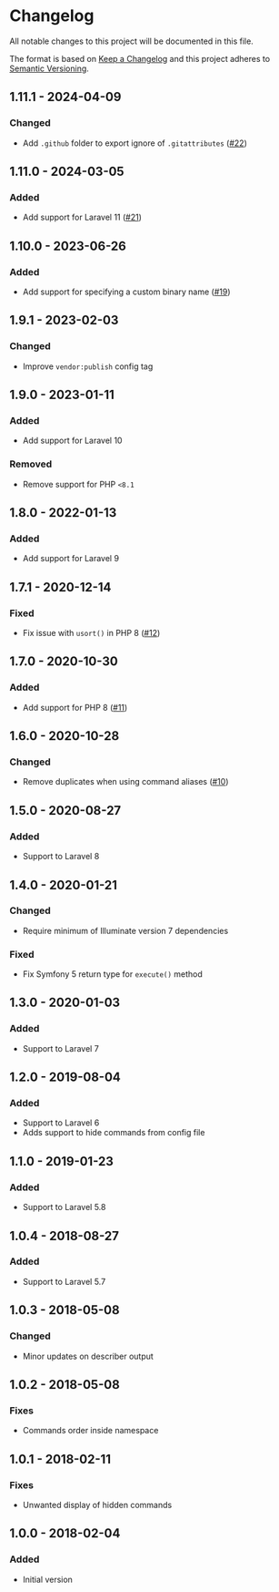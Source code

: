 # Changelog

All notable changes to this project will be documented in this file.

The format is based on [Keep a Changelog](https://keepachangelog.com)
and this project adheres to [Semantic Versioning](https://semver.org).

## 1.11.1 - 2024-04-09

### Changed
- Add `.github` folder to export ignore of `.gitattributes` ([#22](https://github.com/nunomaduro/laravel-console-summary/pull/22))

## 1.11.0 - 2024-03-05

### Added
- Add support for Laravel 11 ([#21](https://github.com/nunomaduro/laravel-console-summary/pull/21))

## 1.10.0 - 2023-06-26

### Added
- Add support for specifying a custom binary name ([#19](https://github.com/nunomaduro/laravel-console-summary/pull/19))

## 1.9.1 - 2023-02-03

### Changed
- Improve `vendor:publish` config tag

## 1.9.0 - 2023-01-11

### Added
- Add support for Laravel 10

### Removed
- Remove support for PHP `<8.1`

## 1.8.0 - 2022-01-13

### Added
- Add support for Laravel 9

## 1.7.1 - 2020-12-14
### Fixed
- Fix issue with `usort()` in PHP 8 ([#12](https://github.com/nunomaduro/laravel-console-summary/pull/12))

## 1.7.0 - 2020-10-30
### Added
- Add support for PHP 8 ([#11](https://github.com/nunomaduro/laravel-console-summary/pull/11))

## 1.6.0 - 2020-10-28
### Changed
- Remove duplicates when using command aliases ([#10](https://github.com/nunomaduro/laravel-console-summary/pull/10))

## 1.5.0 - 2020-08-27
### Added
- Support to Laravel 8

## 1.4.0 - 2020-01-21
### Changed
- Require minimum of Illuminate version 7 dependencies

### Fixed
- Fix Symfony 5 return type for `execute()` method

## 1.3.0 - 2020-01-03
### Added
- Support to Laravel 7

## 1.2.0 - 2019-08-04
### Added
- Support to Laravel 6
- Adds support to hide commands from config file

## 1.1.0 - 2019-01-23
### Added
- Support to Laravel 5.8

## 1.0.4 - 2018-08-27
### Added
- Support to Laravel 5.7

## 1.0.3 - 2018-05-08
### Changed
- Minor updates on describer output

## 1.0.2 - 2018-05-08
### Fixes
- Commands order inside namespace

## 1.0.1 - 2018-02-11
### Fixes
- Unwanted display of hidden commands

## 1.0.0 - 2018-02-04
### Added
- Initial version
